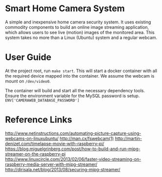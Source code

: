 # Smart Home Camera System

A simple and inexpensive home camera security system. It uses existing commodity components to build an online image streaming application, which allows users to see live (motion) images of the monitored area. This system takes no more than a Linux (Ubuntu) system and a regular webcam.

# User Guide
At the project root, run `make start`. This will start a docker container with all the required device mapped into the container. We assume the webcam is mount on `/dev/video0`.

The container will build and start all the necessary dependency tools. Ensure the environment variable for the MySQL password is setup. `ENV['CAMERAWEB_DATABASE_PASSWORD']`

# Reference Links
http://www.netinstructions.com/automating-picture-capture-using-webcams-on-linuxubuntu/
http://man.cx/fswebcam(1)
http://martin-denizet.com/timelapse-movie-with-raspberry-pi/
https://blog.miguelgrinberg.com/post/how-to-build-and-run-mjpg-streamer-on-the-raspberry-pi
http://www.linuxcircle.com/2013/02/06/faster-video-streaming-on-raspberry-media-server-with-mjpg-streamer/
http://dirisala.net/blog/2013/08/securing-mjpg-streamer/
